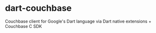 # dart-couchbase
Couchbase client for Google's Dart language via Dart native extensions + Couchbase C SDK
